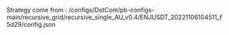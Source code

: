 Strategy come from : /configs/DotCom/pb-configs-main/recursive_grid/recursive_single_AU_v0.4/ENJUSDT_20221106104511_f5d29/config.json